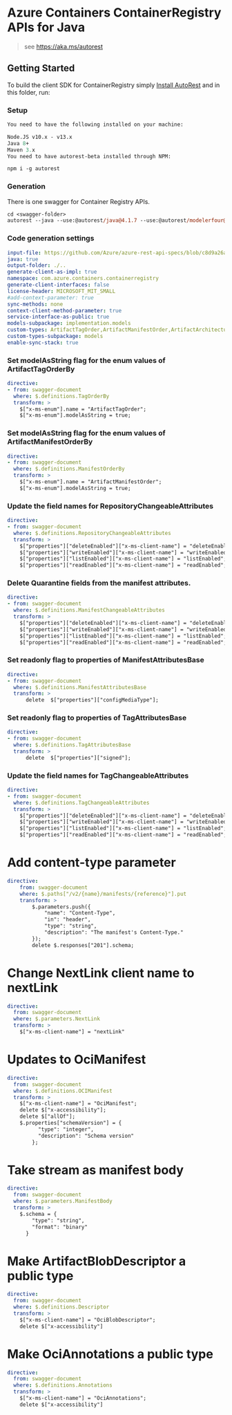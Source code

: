 # Azure Containers ContainerRegistry APIs for Java

> see https://aka.ms/autorest

## Getting Started

To build the client SDK for ContainerRegistry simply [Install AutoRest](https://github.com/Azure/autorest/blob/master/docs/install/readme.md) and in this folder, run:

### Setup
```ps
You need to have the following installed on your machine:

Node.JS v10.x - v13.x
Java 8+
Maven 3.x
You need to have autorest-beta installed through NPM:

npm i -g autorest
```

### Generation

There is one swagger for Container Registry APIs.

```ps
cd <swagger-folder>
autorest --java --use:@autorest/java@4.1.7 --use:@autorest/modelerfour@4.23.7
```

### Code generation settings
``` yaml
input-file: https://github.com/Azure/azure-rest-api-specs/blob/c8d9a26a2857828e095903efa72512cf3a76c15d/specification/containerregistry/data-plane/Azure.ContainerRegistry/stable/2021-07-01/containerregistry.json
java: true
output-folder: ./..
generate-client-as-impl: true
namespace: com.azure.containers.containerregistry
generate-client-interfaces: false
license-header: MICROSOFT_MIT_SMALL
#add-context-parameter: true
sync-methods: none
context-client-method-parameter: true
service-interface-as-public: true
models-subpackage: implementation.models
custom-types: ArtifactTagOrder,ArtifactManifestOrder,ArtifactArchitecture,ArtifactOperatingSystem,ArtifactManifestPlatform,RepositoryProperties,ContainerRepositoryProperties,OciManifest,OciBlobDescriptor,OciAnnotations
custom-types-subpackage: models
enable-sync-stack: true
```

### Set modelAsString flag for the enum values of ArtifactTagOrderBy
```yaml
directive:
- from: swagger-document
  where: $.definitions.TagOrderBy
  transform: >
    $["x-ms-enum"].name = "ArtifactTagOrder";
    $["x-ms-enum"].modelAsString = true;
```

### Set modelAsString flag for the enum values of ArtifactManifestOrderBy
```yaml
directive:
- from: swagger-document
  where: $.definitions.ManifestOrderBy
  transform: >
    $["x-ms-enum"].name = "ArtifactManifestOrder";
    $["x-ms-enum"].modelAsString = true;
```

### Update the field names for RepositoryChangeableAttributes
```yaml
directive:
- from: swagger-document
  where: $.definitions.RepositoryChangeableAttributes
  transform: >
    $["properties"]["deleteEnabled"]["x-ms-client-name"] = "deleteEnabled";
    $["properties"]["writeEnabled"]["x-ms-client-name"] = "writeEnabled";
    $["properties"]["listEnabled"]["x-ms-client-name"] = "listEnabled";
    $["properties"]["readEnabled"]["x-ms-client-name"] = "readEnabled";
```

### Delete Quarantine fields from the manifest attributes.
```yaml
directive:
- from: swagger-document
  where: $.definitions.ManifestChangeableAttributes
  transform: >
    $["properties"]["deleteEnabled"]["x-ms-client-name"] = "deleteEnabled";
    $["properties"]["writeEnabled"]["x-ms-client-name"] = "writeEnabled";
    $["properties"]["listEnabled"]["x-ms-client-name"] = "listEnabled";
    $["properties"]["readEnabled"]["x-ms-client-name"] = "readEnabled";
```

### Set readonly flag to properties of ManifestAttributesBase
```yaml
directive:
- from: swagger-document
  where: $.definitions.ManifestAttributesBase
  transform: >
      delete  $["properties"]["configMediaType"];
```

### Set readonly flag to properties of TagAttributesBase
```yaml
directive:
- from: swagger-document
  where: $.definitions.TagAttributesBase
  transform: >
      delete  $["properties"]["signed"];
```

### Update the field names for TagChangeableAttributes
```yaml
directive:
- from: swagger-document
  where: $.definitions.TagChangeableAttributes
  transform: >
    $["properties"]["deleteEnabled"]["x-ms-client-name"] = "deleteEnabled";
    $["properties"]["writeEnabled"]["x-ms-client-name"] = "writeEnabled";
    $["properties"]["listEnabled"]["x-ms-client-name"] = "listEnabled";
    $["properties"]["readEnabled"]["x-ms-client-name"] = "readEnabled";
```
# Add content-type parameter
```yaml
directive:
    from: swagger-document
    where: $.paths["/v2/{name}/manifests/{reference}"].put
    transform: >
        $.parameters.push({
            "name": "Content-Type",
            "in": "header",
            "type": "string",
            "description": "The manifest's Content-Type."
        });
        delete $.responses["201"].schema;
```

# Change NextLink client name to nextLink
```yaml
directive:
  from: swagger-document
  where: $.parameters.NextLink
  transform: >
    $["x-ms-client-name"] = "nextLink"
```

# Updates to OciManifest
```yaml
directive:
  from: swagger-document
  where: $.definitions.OCIManifest
  transform: >
    $["x-ms-client-name"] = "OciManifest";
    delete $["x-accessibility"];
    delete $["allOf"];
    $.properties["schemaVersion"] = {
          "type": "integer",
          "description": "Schema version"
        };
```

# Take stream as manifest body
```yaml
directive:
  from: swagger-document
  where: $.parameters.ManifestBody
  transform: >
    $.schema = {
        "type": "string",
        "format": "binary"
      }
```

# Make ArtifactBlobDescriptor a public type
```yaml
directive:
  from: swagger-document
  where: $.definitions.Descriptor
  transform: >
    $["x-ms-client-name"] = "OciBlobDescriptor";
    delete $["x-accessibility"]
```

# Make OciAnnotations a public type
```yaml
directive:
  from: swagger-document
  where: $.definitions.Annotations
  transform: >
    $["x-ms-client-name"] = "OciAnnotations";
    delete $["x-accessibility"]
```


